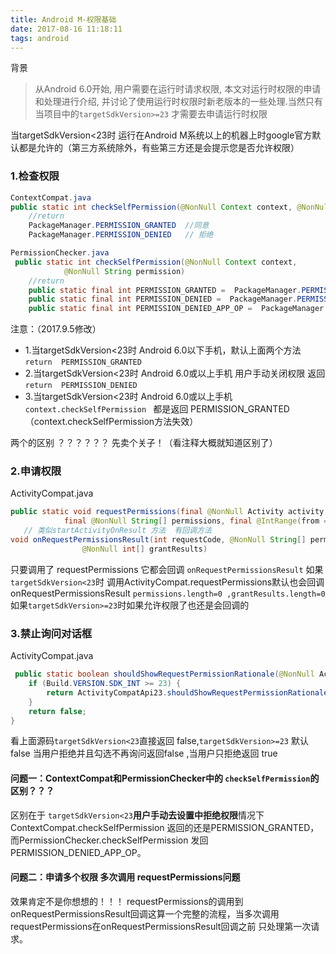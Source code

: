 ```yaml
---
title: Android M-权限基础
date: 2017-08-16 11:18:11
tags: android
---
```

背景
> 从Android 6.0开始, 用户需要在运行时请求权限, 本文对运行时权限的申请和处理进行介绍, 并讨论了使用运行时权限时新老版本的一些处理.当然只有当项目中的` targetSdkVersion>=23 ` 才需要去申请运行时权限

当targetSdkVersion<23时 运行在Android M系统以上的机器上时google官方默认都是允许的（第三方系统除外，有些第三方还是会提示您是否允许权限）

<!-- more -->
### 1.检查权限
```java
ContextCompat.java
public static int checkSelfPermission(@NonNull Context context, @NonNull String permission) 
    //return  
    PackageManager.PERMISSION_GRANTED  //同意
    PackageManager.PERMISSION_DENIED   // 拒绝

PermissionChecker.java
 public static int checkSelfPermission(@NonNull Context context,
            @NonNull String permission)
    //return  
    public static final int PERMISSION_GRANTED =  PackageManager.PERMISSION_GRANTED;//同意
    public static final int PERMISSION_DENIED =  PackageManager.PERMISSION_DENIED; // 拒绝
    public static final int PERMISSION_DENIED_APP_OP =  PackageManager.PERMISSION_DENIED  - 1; // 当targetSdkVersion<23时 用户去设置界面关闭权限 返回值
```
注意：（2017.9.5修改）
- 1.当targetSdkVersion<23时 Android 6.0以下手机，默认上面两个方法 ` return  PERMISSION_GRANTED `
- 2.当targetSdkVersion<23时 Android 6.0或以上手机 用户手动关闭权限 返回 ` return  PERMISSION_DENIED ` 
- 3.当targetSdkVersion<23时 Android 6.0或以上手机 `context.checkSelfPermission ` 都是返回 PERMISSION_GRANTED（context.checkSelfPermission方法失效）


 两个的区别 ？？？？？？ 先卖个关子！（看注释大概就知道区别了）

### 2.申请权限

ActivityCompat.java

```java
public static void requestPermissions(final @NonNull Activity activity,
            final @NonNull String[] permissions, final @IntRange(from = 0) int requestCode) 
   // 类似startActivityOnResult 方法  有回调方法
void onRequestPermissionsResult(int requestCode, @NonNull String[] permissions,
                @NonNull int[] grantResults)
```
只要调用了 requestPermissions  它都会回调 ` onRequestPermissionsResult ` 如果` targetSdkVersion<23 `时 调用ActivityCompat.requestPermissions默认也会回调onRequestPermissionsResult  ` permissions.length=0 ,grantResults.length=0 `
如果` targetSdkVersion>=23 `时如果允许权限了也还是会回调的 

### 3.禁止询问对话框

ActivityCompat.java

```java
 public static boolean shouldShowRequestPermissionRationale(@NonNull Activity activity,@NonNull String permission) {
    if (Build.VERSION.SDK_INT >= 23) {
        return ActivityCompatApi23.shouldShowRequestPermissionRationale(activity, permission);
    }
    return false;
}
```

看上面源码` targetSdkVersion<23 `直接返回 false,` targetSdkVersion>=23 ` 默认false 当用户拒绝并且勾选不再询问返回false ,当用户只拒绝返回 true

####  问题一：ContextCompat和PermissionChecker中的 ` checkSelfPermission `的区别？？？
区别在于 ` targetSdkVersion<23 `**用户手动去设置中拒绝权限**情况下 ContextCompat.checkSelfPermission 返回的还是PERMISSION_GRANTED，而PermissionChecker.checkSelfPermission 发回PERMISSION_DENIED_APP_OP。

####  问题二：申请多个权限 多次调用 requestPermissions问题
效果肯定不是你想想的！！！ requestPermissions的调用到onRequestPermissionsResult回调这算一个完整的流程，当多次调用requestPermissions在onRequestPermissionsResult回调之前 只处理第一次请求。


